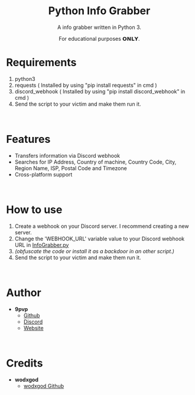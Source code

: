 <h1 align="center">Python Info Grabber</h1>
<p align="center">A info grabber written in Python 3.</p>

<p align="center">For educational purposes 𝗢𝗡𝗟𝗬.

# Requirements
 1. python3
 2. requests ( Installed by using "pip install requests" in cmd )
 3. discord_webhook ( Installed by using "pip install discord_webhook" in cmd )
 4. Send the script to your victim and make them run it.

<br>

# Features
 - Transfers information via Discord webhook
 - Searches for IP Address, Country of machine, Country Code, City, Region Name, ISP, Postal Code and Timezone
 - Cross-platform support

<br>

# How to use
 1. Create a webhook on your Discord server. I recommend creating a new server.
 2. Change the 'WEBHOOK_URL' variable value to your Discord webhook URL in [InfoGrabber.py](InfoGrabber.py)
 3. *(obfuscate the code or install it as a backdoor in an other script.)*
 4. Send the script to your victim and make them run it.

<br>

# Author
- **9pvp**
    - [Github](https://github.com/9pvp)
    - [Discord](https://discord.gg/mHXNy5ugKR)
    - [Website](https://www.9ware.cc)

<br>

# Credits
 - **wodxgod**   
     - [wodxgod Github](https://github.com/wodxgod)
